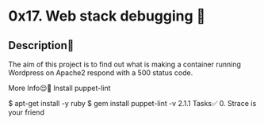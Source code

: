 # 0x17. Web stack debugging 🤔
## Description👀
The aim of this project is to find out what is making a container running Wordpress on Apache2 respond with a 500 status code.

More Info😌💚
Install puppet-lint

$ apt-get install -y ruby
$ gem install puppet-lint -v 2.1.1
Tasks✅
0. Strace is your friend
